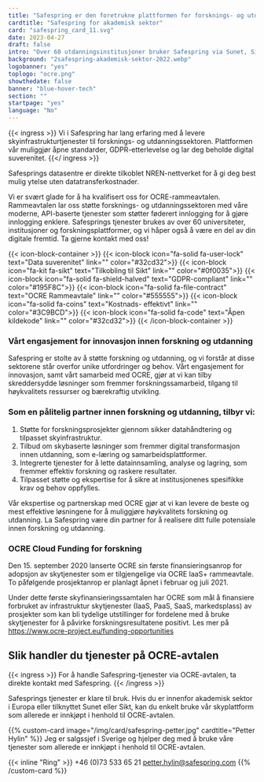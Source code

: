 ```yaml
---
title: "Safespring er den foretrukne plattformen for forsknings- og utdanningssektoren"
cardtitle: "Safespring for akademisk sektor"
card: "safespring_card_11.svg"
date: 2023-04-27
draft: false
intro: "Over 60 utdanningsinstitusjoner bruker Safespring via Sunet, Sikt eller direkte gjennom GÉANTs OCRE-rammeavtale."
background: "2safespring-akademisk-sektor-2022.webp"
logobanner: "yes"
toplogo: "ocre.png"
showthedate: false
banner: "blue-hover-tech"
section: ""
startpage: "yes"
language: "No"
---
```


{{< ingress >}}
Vi i Safespring har lang erfaring med å levere skyinfrastrukturtjenester til forsknings- og utdanningssektoren. Plattformen vår muliggjør åpne standarder, GDPR-etterlevelse og lar deg beholde digital suverenitet.
{{</ ingress >}}

Safesprings datasentre er direkte tilkoblet NREN-nettverket for å gi deg best mulig ytelse uten datatransferkostnader.

Vi er svært glade for å ha kvalifisert oss for OCRE-rammeavtalen. Rammeavtalen lar oss støtte forsknings- og utdanningssektoren med våre moderne, API-baserte tjenester som støtter føderert innlogging for å gjøre innlogging enklere. Safesprings tjenester brukes av over 60 universiteter, institusjoner og forskningsplattformer, og vi håper også å være en del av din digitale fremtid. Ta gjerne kontakt med oss!

{{< icon-block-container >}}
{{< icon-block icon="fa-solid fa-user-lock" text="Data suverenitet" link="" color="#32cd32">}}
{{< icon-block icon="fa-kit fa-sikt" text="Tilkobling til Sikt" link="" color="#0f0035">}}
{{< icon-block icon="fa-solid fa-shield-halved" text="GDPR-compliant" link="" color="#195F8C">}}
{{< icon-block icon="fa-solid fa-file-contract" text="OCRE Rammeavtale" link="" color="#555555">}}
{{< icon-block icon="fa-solid fa-coins" text="Kostnads- effektivt" link="" color="#3C9BCD">}}
{{< icon-block icon="fa-solid fa-code" text="Åpen kildekode" link="" color="#32cd32">}}
{{< /icon-block-container >}}

### Vårt engasjement for innovasjon innen forskning og utdanning
Safespring er stolte av å støtte forskning og utdanning, og vi forstår at disse sektorene står overfor unike utfordringer og behov. Vårt engasjement for innovasjon, samt vårt samarbeid med OCRE, gjør at vi kan tilby skreddersydde løsninger som fremmer forskningssamarbeid, tilgang til høykvalitets ressurser og bærekraftig utvikling.

### Som en pålitelig partner innen forskning og utdanning, tilbyr vi:

1. Støtte for forskningsprosjekter gjennom sikker datahåndtering og tilpasset skyinfrastruktur.
1. Tilbud om skybaserte løsninger som fremmer digital transformasjon innen utdanning, som e-læring og samarbeidsplattformer.
1. Integrerte tjenester for å lette datainnsamling, analyse og lagring, som fremmer effektiv forskning og raskere resultater.
1. Tilpasset støtte og ekspertise for å sikre at institusjonenes spesifikke krav og behov oppfylles.

Vår ekspertise og partnerskap med OCRE gjør at vi kan levere de beste og mest effektive løsningene for å muliggjøre høykvalitets forskning og utdanning. La Safespring være din partner for å realisere ditt fulle potensiale innen forskning og utdanning.

### OCRE Cloud Funding for forskning
Den 15. september 2020 lanserte OCRE sin første finansieringsanrop for adopsjon av skytjenester som er tilgjengelige via OCRE IaaS+ rammeavtale. To påfølgende prosjektanrop er planlagt åpnet i februar og juli 2021.

Under dette første skyfinansieringssamtalen har OCRE som mål å finansiere forbruket av infrastruktur skytjenester (IaaS, PaaS, SaaS, markedsplass) av prosjekter som kan bli tydelige utstillinger for fordelene med å bruke skytjenester for å påvirke forskningsresultatene positivt. Les mer på https://www.ocre-project.eu/funding-opportunities

## Slik handler du tjenester på OCRE-avtalen
{{< ingress >}}
For å handle Safespring-tjenester via OCRE-avtalen, ta direkte kontakt med Safespring.
{{< /ingress >}}

Safesprings tjenester er klare til bruk. Hvis du er innenfor akademisk sektor i Europa eller tilknyttet Sunet eller Sikt, kan du enkelt bruke vår skyplattform som allerede er innkjøpt i henhold til OCRE-avtalen.

{{% custom-card image="/img/card/safespring-petter.jpg" cardtitle="Petter Hylin" %}}
Jeg er salgssjef i Sverige og hjelper deg med å bruke våre tjenester som allerede er innkjøpt i henhold til OCRE-avtalen.

{{< inline "Ring" >}} +46 (0)73 533 65 21
petter.hylin@safespring.com
{{% /custom-card %}}